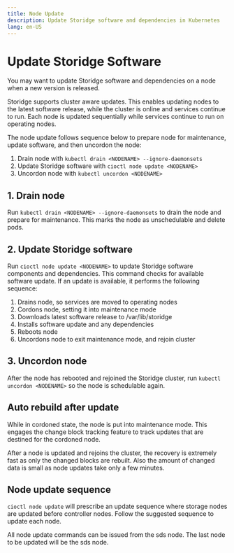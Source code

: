 ```yaml
---
title: Node Update
description: Update Storidge software and dependencies in Kubernetes  
lang: en-US
---
```


# Update Storidge Software

You may want to update Storidge software and dependencies on a node when a new version is released.

Storidge supports cluster aware updates. This enables updating nodes to the latest software release, while the cluster is online and services continue to run. Each node is updated sequentially while services continue to run on operating nodes.

The node update follows sequence below to prepare node for maintenance, update software, and then uncordon the node:
1. Drain node with `kubectl drain <NODENAME> --ignore-daemonsets`
2. Update Storidge software with `cioctl node update <NODENAME>`
3. Uncordon node with `kubectl uncordon <NODENAME>`

## 1. Drain node

Run `kubectl drain <NODENAME> --ignore-daemonsets` to drain the node and prepare for maintenance. This marks the node as unschedulable and delete pods.

## 2. Update Storidge software

Run `cioctl node update <NODENAME>` to update Storidge software components and dependencies. This command checks for available software update. If an update is available, it performs the following sequence:

1. Drains node, so services are moved to operating nodes
2. Cordons node, setting it into maintenance mode
3. Downloads latest software release to /var/lib/storidge
4. Installs software update and any dependencies
5. Reboots node
6. Uncordons node to exit maintenance mode, and rejoin cluster

## 3. Uncordon node

After the node has rebooted and rejoined the Storidge cluster, run `kubectl uncordon <NODENAME>` so the node is schedulable again.

## Auto rebuild after update

While in cordoned state, the node is put into maintenance mode. This engages the change block tracking feature to track updates that are destined for the cordoned node.

After a node is updated and rejoins the cluster, the recovery is extremely fast as only the changed blocks are rebuilt. Also the amount of changed data is small as node updates take only a few minutes.

## Node update sequence

`cioctl node update` will prescribe an update sequence where storage nodes are updated before controller nodes. Follow the suggested sequence to update each node.

All node update commands can be issued from the sds node. The last node to be updated will be the sds node.
